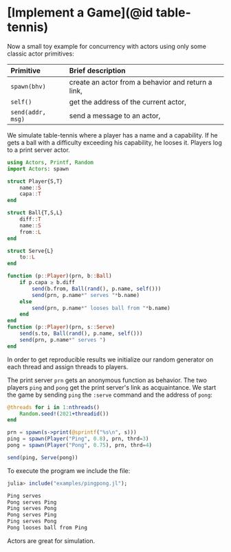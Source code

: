 # [Implement a Game](@id table-tennis)

Now a small toy example for concurrency with actors using only some classic actor primitives:

| Primitive             | Brief description            |
|:----------------------|:-----------------------------|
| `spawn(bhv)` | create an actor from a behavior and return a link, |
| `self()` | get the address of the current actor, |
| `send(addr, msg)` | send a message to an actor, |

We simulate table-tennis where a player has a name and a capability. If he gets a ball with a difficulty exceeding his capability, he looses it. Players log to a print server actor.

```julia
using Actors, Printf, Random
import Actors: spawn

struct Player{S,T}
    name::S
    capa::T
end

struct Ball{T,S,L}
    diff::T
    name::S
    from::L
end

struct Serve{L}
    to::L
end

function (p::Player)(prn, b::Ball)
    if p.capa ≥ b.diff
        send(b.from, Ball(rand(), p.name, self()))
        send(prn, p.name*" serves "*b.name)
    else
        send(prn, p.name*" looses ball from "*b.name)
    end
end
function (p::Player)(prn, s::Serve)
    send(s.to, Ball(rand(), p.name, self()))
    send(prn, p.name*" serves ")
end
```

In order to get reproducible results we initialize our random generator on each thread and assign threads to  players.

The print server `prn` gets an anonymous function as behavior. The two players `ping` and `pong` get the print server's link as acquaintance. We start the game by sending `ping` the `:serve` command and the address of `pong`:

```julia
@threads for i in 1:nthreads()
    Random.seed!(2021+threadid())
end

prn = spawn(s->print(@sprintf("%s\n", s))) 
ping = spawn(Player("Ping", 0.8), prn, thrd=3)
pong = spawn(Player("Pong", 0.75), prn, thrd=4)

send(ping, Serve(pong))
```

To execute the program we include the file:

```julia
julia> include("examples/pingpong.jl");

Ping serves 
Pong serves Ping
Ping serves Pong
Pong serves Ping
Ping serves Pong
Pong looses ball from Ping
```

Actors are great for simulation.
